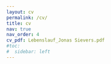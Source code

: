 ```yaml
---
layout: cv
permalink: /cv/
title: cv
nav: true
nav_order: 4
cv_pdf: Lebenslauf_Jonas Sievers.pdf
#toc:
#  sidebar: left
---
```

